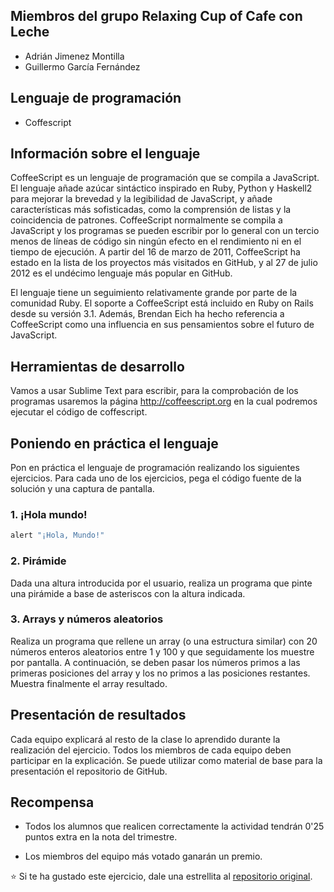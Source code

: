 ## Miembros del grupo Relaxing Cup of Cafe con Leche

* Adrián Jimenez Montilla
* Guillermo García Fernández

## Lenguaje de programación

* Coffescript

## Información sobre el lenguaje

CoffeeScript es un lenguaje de programación que se compila a JavaScript. El lenguaje añade azúcar sintáctico inspirado en Ruby, Python y Haskell2 para mejorar la brevedad y la legibilidad de JavaScript, y añade características más sofisticadas, como la comprensión de listas y la coincidencia de patrones. CoffeeScript normalmente se compila a JavaScript y los programas se pueden escribir por lo general con un tercio menos de líneas de código sin ningún efecto en el rendimiento ni en el tiempo de ejecución. A partir del 16 de marzo de 2011, CoffeeScript ha estado en la lista de los proyectos más visitados en GitHub, y al 27 de julio 2012 es el undécimo lenguaje más popular en GitHub.

El lenguaje tiene un seguimiento relativamente grande por parte de la comunidad Ruby. El soporte a CoffeeScript está incluido en Ruby on Rails desde su versión 3.1. Además, Brendan Eich ha hecho referencia a CoffeeScript como una influencia en sus pensamientos sobre el futuro de JavaScript.

## Herramientas de desarrollo

Vamos a usar Sublime Text para escribir, para la comprobación de los programas usaremos la página http://coffeescript.org
en la cual podremos ejecutar el código de coffescript.

## Poniendo en práctica el lenguaje

Pon en práctica el lenguaje de programación realizando los siguientes ejercicios. Para cada uno de los ejercicios, pega el código fuente de la solución y una captura de pantalla.

### 1. ¡Hola mundo!

````coffeeScript
alert "¡Hola, Mundo!"
````

### 2. Pirámide

Dada una altura introducida por el usuario, realiza un programa que pinte una pirámide a base de asteriscos con la altura indicada.

### 3. Arrays y números aleatorios

Realiza un programa que rellene un array (o una estructura similar) con 20 números enteros aleatorios entre 1 y 100 y que seguidamente los muestre por pantalla. A continuación, se deben pasar los números primos a las primeras posiciones del array y los no primos a las posiciones restantes. Muestra finalmente el array resultado.

## Presentación de resultados

Cada equipo explicará al resto de la clase lo aprendido durante la realización del ejercicio. Todos los miembros de cada equipo deben participar en la explicación. Se puede utilizar como material de base para la presentación el repositorio de GitHub.

## Recompensa

* Todos los alumnos que realicen correctamente la actividad tendrán 0'25 puntos extra en la nota del trimestre.

* Los miembros del equipo más votado ganarán un premio.

:star: Si te ha gustado este ejercicio, dale una estrellita al [repositorio original](https://github.com/LuisJoseSanchez/aprende-un-lenguaje-en-un-dia).

